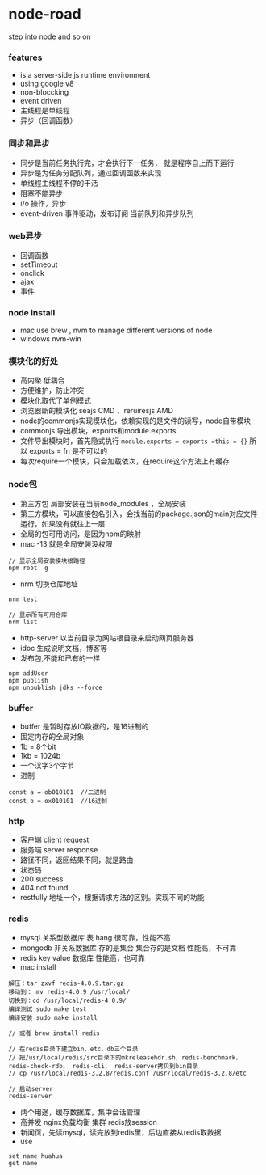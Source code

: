 # node-road
step into node and so on 

### features 
- is a server-side js runtime environment 
- using google v8
- non-bloccking 
- event driven 
- 主线程是单线程 
- 异步（回调函数）

### 同步和异步
- 同步是当前任务执行完，才会执行下一任务， 就是程序自上而下运行
- 异步是为任务分配队列，通过回调函数来实现 
- 单线程主线程不停的干活
- 阻塞不能异步
- i/o 操作，异步 
- event-driven 事件驱动，发布订阅 当前队列和异步队列 

### web异步
- 回调函数
- setTimeout
- onclick
- ajax
- 事件


### node install 
- mac use brew , nvm to manage different versions of node 
- windows  nvm-win 


### 模块化的好处
- 高内聚 低耦合
- 方便维护，防止冲突
- 模块化取代了单例模式 
- 浏览器断的模块化 seajs CMD 、reruiresjs AMD 
- node的commonjs实现模块化，依赖实现的是文件的读写，node自带模块
- commonjs 导出模块，exports和module.exports 
- 文件导出模块时，首先隐式执行 ``` module.exports = exports =this = {} ``` 所以 exports = fn 是不可以的 
- 每次require一个模块，只会加载依次，在require这个方法上有缓存 

### node包
- 第三方包 局部安装在当前node_modules ，全局安装 
- 第三方模块，可以直接包名引入，会找当前的package.json的main对应文件运行，如果没有就往上一层 
- 全局的包可用访问，是因为npm的映射 
- mac -13 就是全局安装没权限 
``` 
// 显示全局安装模块根路径 
npm root -g 
```
- nrm 切换仓库地址 
```
nrm test 

// 显示所有可用仓库 
nrm list 
```
- http-server 以当前目录为网站根目录来启动网页服务器  
- idoc 生成说明文档，博客等
- 发布包,不能和已有的一样 
```
npm addUser 
npm publish 
npm unpublish jdks --force 
```


### buffer 
- buffer 是暂时存放IO数据的，是16进制的
- 固定内存的全局对象 
- 1b = 8个bit
- 1kb = 1024b
- 一个汉字3个字节
- 进制 
``` 
const a = ob010101  //二进制
const b = ox010101  //16进制

```

### http
- 客户端 client request 
- 服务端 server response 
- 路径不同，返回结果不同，就是路由
- 状态码 
- 200 success 
- 404 not found 
- restfully 地址一个，根据请求方法的区别。实现不同的功能 


### redis
- mysql 关系型数据库 表 hang 很可靠，性能不高
- mongodb 非关系数据库 存的是集合 集合存的是文档 性能高，不可靠 
- redis key value 数据库 性能高，也可靠 
- mac install 
```
解压：tar zxvf redis-4.0.9.tar.gz
移动到： mv redis-4.0.9 /usr/local/
切换到：cd /usr/local/redis-4.0.9/
编译测试 sudo make test
编译安装 sudo make install

// 或者 brew install redis

// 在redis目录下建立bin，etc，db三个目录
// 把/usr/local/redis/src目录下的mkreleasehdr.sh，redis-benchmark， redis-check-rdb， redis-cli， redis-server拷贝到bin目录
// cp /usr/local/redis-3.2.8/redis.conf /usr/local/redis-3.2.8/etc

// 启动server 
redis-server 
```
- 两个用途，缓存数据库，集中会话管理
- 高并发 nginx负载均衡  集群 redis放session 
- 新闻页，先读mysql，读完放到redis里，后边直接从redis取数据 
- use 
```
set name huahua
get name 




```